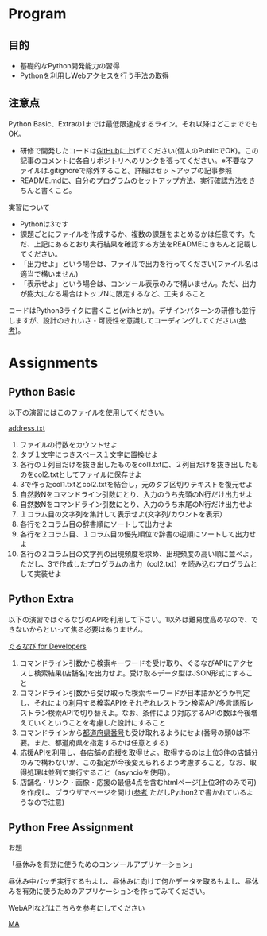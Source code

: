 # Program

## 目的

* 基礎的なPython開発能力の習得
* Pythonを利用しWebアクセスを行う手法の取得

## 注意点

Python Basic、Extraの1までは最低限達成するライン。それ以降はどこまででもOK。

* 研修で開発したコードは[GitHub](https://github.com/)に上げてください(個人のPublicでOK)。この記事のコメントに各自リポジトリへのリンクを張ってください。※不要なファイルは.gitignoreで除外すること。詳細はセットアップの記事参照
* README.mdに、自分のプログラムのセットアップ方法、実行確認方法をきちんと書くこと。

実習について

* Pythonは3です
* 課題ごとにファイルを作成するか、複数の課題をまとめるかは任意です。ただ、上記にあるとおり実行結果を確認する方法をREADMEにきちんと記載してください。
* 「出力せよ」という場合は、ファイルで出力を行ってください(ファイル名は適当で構いません)
* 「表示せよ」という場合は、コンソール表示のみで構いません。ただ、出力が膨大になる場合はトップNに限定するなど、工夫すること

コードはPython3ライクに書くこと(withとか)。デザインパターンの研修も並行しますが、設計のきれいさ・可読性を意識してコーディングしてください([参考](http://qiita.com/icoxfog417/items/f737d6c84b733f649461))。

# Assignments

## Python Basic

以下の演習にはこのファイルを使用してください。

[address.txt](https://drive.google.com/file/d/0B1mQfOwV0VUHVG1aeGtJTVZWQVE/view?usp=sharing)

1. ファイルの行数をカウントせよ
2. タブ１文字につきスペース１文字に置換せよ
3. 各行の１列目だけを抜き出したものをcol1.txtに、２列目だけを抜き出したものをcol2.txtとしてファイルに保存せよ
4. 3で作ったcol1.txtとcol2.txtを結合し，元のタブ区切りテキストを復元せよ
5. 自然数Nをコマンドライン引数にとり、入力のうち先頭のN行だけ出力せよ
6. 自然数Nをコマンドライン引数にとり、入力のうち末尾のN行だけ出力せよ
7. １コラム目の文字列を集計して表示せよ(文字列/カウントを表示）
8. 各行を２コラム目の辞書順にソートして出力せよ
9. 各行を２コラム目、１コラム目の優先順位で辞書の逆順にソートして出力せよ
10. 各行の２コラム目の文字列の出現頻度を求め、出現頻度の高い順に並べよ。ただし、3で作成したプログラムの出力（col2.txt）を読み込むプログラムとして実装せよ


## Python Extra

以下の演習ではぐるなびのAPIを利用して下さい。1以外は難易度高めなので、できないからといって焦る必要はありません。

[ぐるなび for Developers](http://api.gnavi.co.jp/api/manual/restsearch/)

1. コマンドライン引数から検索キーワードを受け取り、ぐるなびAPIにアクセスし検索結果(店舗名)を出力せよ。受け取るデータ型はJSON形式にすること
2. コマンドライン引数から受け取った検索キーワードが日本語かどうか判定し、それにより利用する検索APIをそれぞれレストラン検索API/多言語版レストラン検索APIで切り替えよ。なお、条件により対応するAPIの数は今後増えていくということを考慮した設計にすること
3. コマンドラインから[都道府県番号](http://ja.wikipedia.org/wiki/%E5%85%A8%E5%9B%BD%E5%9C%B0%E6%96%B9%E5%85%AC%E5%85%B1%E5%9B%A3%E4%BD%93%E3%82%B3%E3%83%BC%E3%83%89)も受け取れるようにせよ(番号の頭0は不要。また、都道府県を指定するかは任意とする)
4. 応援APIを利用し、各店舗の応援を取得せよ。取得するのは上位3件の店舗分のみで構わないが、この指定が今後変えられるよう考慮すること。なお、取得処理は並列で実行すること（asyncioを使用）。
5. 店舗名・リンク・画像・応援の最低4点を含むhtmlページ(上位3件のみで可)を作成し、ブラウザでページを開け([参考](http://programminghistorian.org/lessons/creating-and-viewing-html-files-with-python) ただしPython2で書かれているようなので注意)

## Python Free Assignment

お題

「昼休みを有効に使うためのコンソールアプリケーション」

昼休み中バッチ実行するもよし、昼休みに向けて何かデータを取るもよし、昼休みを有効に使うためのアプリケーションを作ってみてください。

WebAPIなどはこちらを参考にしてください

[MA](http://mashupaward.jp/apis)
